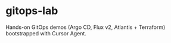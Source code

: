 # gitops-lab
Hands-on GitOps demos (Argo CD, Flux v2, Atlantis + Terraform) bootstrapped with Cursor Agent.
